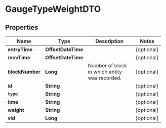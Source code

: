 

# GaugeTypeWeightDTO


## Properties

Name | Type | Description | Notes
------------ | ------------- | ------------- | -------------
**entryTime** | **OffsetDateTime** |  |  [optional]
**recvTime** | **OffsetDateTime** |  |  [optional]
**blockNumber** | **Long** | Number of block in which entity was recorded. |  [optional]
**id** | **String** |  |  [optional]
**`type`** | **String** |  |  [optional]
**time** | **String** |  |  [optional]
**weight** | **String** |  |  [optional]
**vid** | **Long** |  |  [optional]



